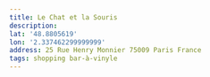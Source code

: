 ```yaml
---
title: Le Chat et la Souris
description:
lat: '48.8805619'
lon: '2.337462299999999'
address: 25 Rue Henry Monnier 75009 Paris France
tags: shopping bar-à-vinyle
---
```

